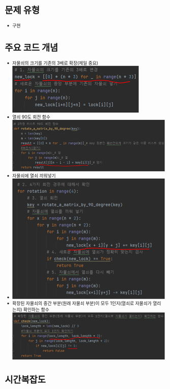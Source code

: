 # 문제 유형
- 구현
# 주요 코드 개념
- 자물쇠의 크기를 기존의 3배로 확장(제일 중요)
    ![img_2.png](img_2.png)
- 열쇠 90도 회전 함수 
    ![img_3.png](img_3.png)
- 자물쇠에 열쇠 끼워넣기
- 
    ![img_5.png](img_5.png)
- 확장된 자물쇠의 중간 부분(원래 자물쇠 부분)이 모두 1인지(열쇠로 자물쇠가 열리는지) 확인하는 함수
    ![img_4.png](img_4.png)

# 시간복잡도